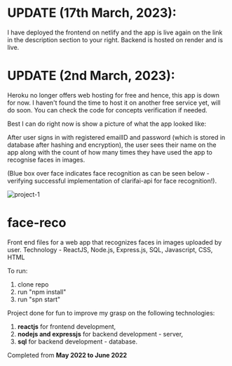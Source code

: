 # UPDATE (17th March, 2023): 

I have deployed the frontend on netlify and the app is live again on the link in the description section to your right.
Backend is hosted on render and is live.


# UPDATE (2nd March, 2023): 

Heroku no longer offers web hosting for free and hence, this app is down for now. I haven't found the time to host it on another free service yet, will do soon. You can check the code for concepts verification if needed.

Best I can do right now is show a picture of what the app looked like: 

After user signs in with registered emailID and password (which is stored in database after hashing and encryption), the user sees their name on the app along with the count of how many times they have used the app to recognise faces in images. 

(Blue box over face indicates face recognition as can be seen below - verifying successful implementation of clarifai-api for face recognition!).

![project-1](https://user-images.githubusercontent.com/105544205/222276412-850817c8-efa4-49c9-8ef1-8e5b777b9bc1.JPG)


# face-reco
Front end files for a web app that recognizes faces in images uploaded by user. Technology - ReactJS, Node.js, Express.js, SQL, Javascript, CSS, HTML

To run:
1. clone repo
2. run "npm install"
3. run "spn start"

Project done for fun to improve my grasp on the following technologies: 
1. **reactjs** for frontend development,
2. **nodejs and expressjs** for backend development - server,
3. **sql** for backend development - database.

Completed from **May 2022 to June 2022**
